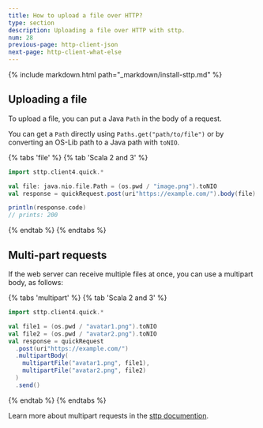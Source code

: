 ```yaml
---
title: How to upload a file over HTTP?
type: section
description: Uploading a file over HTTP with sttp.
num: 28
previous-page: http-client-json
next-page: http-client-what-else
---
```


{% include markdown.html path="_markdown/install-sttp.md" %}

## Uploading a file

To upload a file, you can put a Java `Path` in the body of a request.

You can get a `Path` directly using `Paths.get("path/to/file")` or by converting an OS-Lib path to a Java path with `toNIO`.

{% tabs 'file' %}
{% tab 'Scala 2 and 3' %}
```scala
import sttp.client4.quick.*

val file: java.nio.file.Path = (os.pwd / "image.png").toNIO
val response = quickRequest.post(uri"https://example.com/").body(file).send()

println(response.code)
// prints: 200
```
{% endtab %}
{% endtabs %}

## Multi-part requests

If the web server can receive multiple files at once, you can use a multipart body, as follows:

{% tabs 'multipart' %}
{% tab 'Scala 2 and 3' %}
```scala
import sttp.client4.quick.*

val file1 = (os.pwd / "avatar1.png").toNIO
val file2 = (os.pwd / "avatar2.png").toNIO
val response = quickRequest
  .post(uri"https://example.com/")
  .multipartBody(
    multipartFile("avatar1.png", file1),
    multipartFile("avatar2.png", file2)
  )
  .send()
```
{% endtab %}
{% endtabs %}

Learn more about multipart requests in the [sttp documention](https://sttp.softwaremill.com/en/latest/requests/multipart.html).
